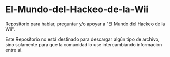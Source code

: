 # El-Mundo-del-Hackeo-de-la-Wii
Repositorio para hablar, preguntar y/o apoyar a "El Mundo del Hackeo de la Wii".

Este Repositorio no está destinado para descargar algún tipo de archivo, sino solamente para que la comunidad lo use intercambiando información entre si.
